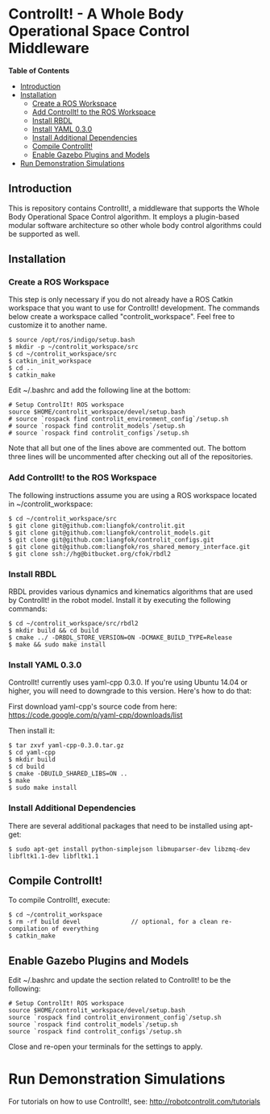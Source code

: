 # ControlIt! - A Whole Body Operational Space Control Middleware #

**Table of Contents**

  * [Introduction](#introduction)
  * [Installation](#installation)
    * [Create a ROS Workspace](#create-a-ros-workspace)
    * [Add ControlIt! to the ROS Workspace](#add-controlit-to-the-ros-workspace)
    * [Install RBDL](#install-rbdl)
    * [Install YAML 0.3.0](#install-yaml-030)
    * [Install Additional Dependencies](#install-additional-dependencies)
    * [Compile ControlIt!](#compile-controlit)
    * [Enable Gazebo Plugins and Models](#enable-gazebo-plugins-and-models)
  * [Run Demonstration Simulations](#run-demonstration-simulations)

## Introduction ##

This is repository contains ControlIt!, a middleware that supports the Whole
Body Operational Space Control algorithm. It employs a plugin-based modular
software architecture so other whole body control algorithms could be
supported as well.

## Installation ##

### Create a ROS Workspace ###

This step is only necessary if you do not already have a ROS Catkin workspace that you want to use for ControlIt! development. The commands below create a workspace called "controlit_workspace". Feel free to customize it to another name.

    $ source /opt/ros/indigo/setup.bash
    $ mkdir -p ~/controlit_workspace/src
    $ cd ~/controlit_workspace/src
    $ catkin_init_workspace
    $ cd ..
    $ catkin_make

Edit ~/.bashrc and add the following line at the bottom:

    # Setup ControlIt! ROS workspace
    source $HOME/controlit_workspace/devel/setup.bash
    # source `rospack find controlit_environment_config`/setup.sh
    # source `rospack find controlit_models`/setup.sh
    # source `rospack find controlit_configs`/setup.sh

Note that all but one of the lines above are commented out. The bottom three lines will be uncommented after checking out all of the repositories.

### Add ControlIt! to the ROS Workspace ###

The following instructions assume you are using a ROS workspace located in ~/controlit_workspace:

    $ cd ~/controlit_workspace/src
    $ git clone git@github.com:liangfok/controlit.git
    $ git clone git@github.com:liangfok/controlit_models.git
    $ git clone git@github.com:liangfok/controlit_configs.git
    $ git clone git@github.com:liangfok/ros_shared_memory_interface.git
    $ git clone ssh://hg@bitbucket.org/cfok/rbdl2

### Install RBDL ###

RBDL provides various dynamics and kinematics algorithms that are used by
ControlIt! in the robot model. Install it by executing the following commands:

    $ cd ~/controlit_workspace/src/rbdl2
    $ mkdir build && cd build
    $ cmake ../ -DRBDL_STORE_VERSION=ON -DCMAKE_BUILD_TYPE=Release
    $ make && sudo make install

### Install YAML 0.3.0 ###

ControlIt! currently uses yaml-cpp 0.3.0. If you're using Ubuntu 14.04 or higher, you will need to downgrade to this version. Here's how to do that:

First download yaml-cpp's source code from here: https://code.google.com/p/yaml-cpp/downloads/list

Then install it:

    $ tar zxvf yaml-cpp-0.3.0.tar.gz
    $ cd yaml-cpp
    $ mkdir build
    $ cd build
    $ cmake -DBUILD_SHARED_LIBS=ON ..
    $ make
    $ sudo make install

### Install Additional Dependencies ###

There are several additional packages that need to be installed using apt-get:

    $ sudo apt-get install python-simplejson libmuparser-dev libzmq-dev libfltk1.1-dev libfltk1.1

## Compile ControlIt! ##

To compile ControlIt!, execute:

    $ cd ~/controlit_workspace
    $ rm -rf build devel              // optional, for a clean re-compilation of everything
    $ catkin_make

## Enable Gazebo Plugins and Models ##

Edit ~/.bashrc and update the section related to ControlIt! to be the following:

    # Setup ControlIt! ROS workspace
    source $HOME/controlit_workspace/devel/setup.bash
    source `rospack find controlit_environment_config`/setup.sh
    source `rospack find controlit_models`/setup.sh
    source `rospack find controlit_configs`/setup.sh

Close and re-open your terminals for the settings to apply.

# Run Demonstration Simulations #

For tutorials on how to use ControlIt!, see: http://robotcontrolit.com/tutorials